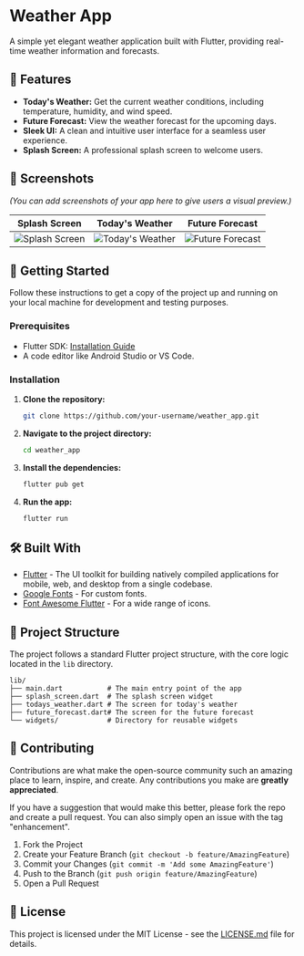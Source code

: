 # Weather App

A simple yet elegant weather application built with Flutter, providing real-time weather information and forecasts.

## 🌟 Features

-   **Today's Weather:** Get the current weather conditions, including temperature, humidity, and wind speed.
-   **Future Forecast:** View the weather forecast for the upcoming days.
-   **Sleek UI:** A clean and intuitive user interface for a seamless user experience.
-   **Splash Screen:** A professional splash screen to welcome users.

## 📸 Screenshots

*(You can add screenshots of your app here to give users a visual preview.)*

| Splash Screen                            | Today's Weather                             | Future Forecast                             |
|------------------------------------------| ------------------------------------------- | ------------------------------------------- |
| ![Splash Screen](screenshots/splash.png) | ![Today's Weather](screenshots/today.png)    | ![Future Forecast](screenshots/forecast.png)|

## 🚀 Getting Started

Follow these instructions to get a copy of the project up and running on your local machine for development and testing purposes.

### Prerequisites

-   Flutter SDK: [Installation Guide](https://flutter.dev/docs/get-started/install)
-   A code editor like Android Studio or VS Code.

### Installation

1.  **Clone the repository:**
    ```sh
    git clone https://github.com/your-username/weather_app.git
    ```
2.  **Navigate to the project directory:**
    ```sh
    cd weather_app
    ```
3.  **Install the dependencies:**
    ```sh
    flutter pub get
    ```
4.  **Run the app:**
    ```sh
    flutter run
    ```

## 🛠️ Built With

-   [Flutter](https://flutter.dev/) - The UI toolkit for building natively compiled applications for mobile, web, and desktop from a single codebase.
-   [Google Fonts](https://pub.dev/packages/google_fonts) - For custom fonts.
-   [Font Awesome Flutter](https://pub.dev/packages/font_awesome_flutter) - For a wide range of icons.

## 📂 Project Structure

The project follows a standard Flutter project structure, with the core logic located in the `lib` directory.

```
lib/
├── main.dart           # The main entry point of the app
├── splash_screen.dart  # The splash screen widget
├── todays_weather.dart # The screen for today's weather
├── future_forecast.dart# The screen for the future forecast
└── widgets/            # Directory for reusable widgets
```

## 🤝 Contributing

Contributions are what make the open-source community such an amazing place to learn, inspire, and create. Any contributions you make are **greatly appreciated**.

If you have a suggestion that would make this better, please fork the repo and create a pull request. You can also simply open an issue with the tag "enhancement".

1.  Fork the Project
2.  Create your Feature Branch (`git checkout -b feature/AmazingFeature`)
3.  Commit your Changes (`git commit -m 'Add some AmazingFeature'`)
4.  Push to the Branch (`git push origin feature/AmazingFeature`)
5.  Open a Pull Request

## 📄 License

This project is licensed under the MIT License - see the [LICENSE.md](LICENSE.md) file for details.
